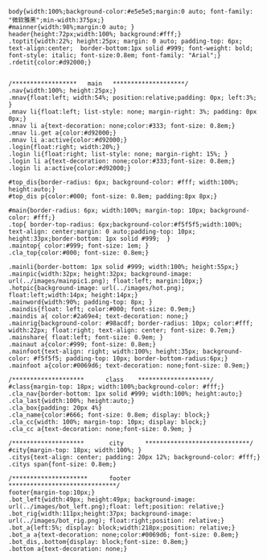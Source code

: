 	
	body{width:100%;background-color:#e5e5e5;margin:0 auto; font-family: "微软雅黑";min-width:375px;}
	#mainner{width:98%;margin:0 auto; }
	header{height:72px;width:100%; background:#fff;}
	.toptit{width:22%; height:25px; margin: 0 auto; padding-top: 6px; text-align:center;  border-bottom:1px solid #999; font-weight: bold;  font-style: italic; font-size:0.8em; font-family: "Arial";}
	.rdetit{color:#d92000;}


	/******************   main   ********************/
	.nav{width:100%; height:25px;}
	.mnav{float:left; width:54%; position:relative;padding: 0px; left:3%; }
	.mnav li{float:left; list-style: none; margin-right: 3%; padding: 0px 0px;}
	.mnav li a{text-decoration: none;color:#333; font-size: 0.8em;}
	.mnav li.get a{color:#d92000;}
	.mnav li a:active{color:#d92000;}
	.login{float:right; width:20%;}
	.login li{float:right; list-style: none; margin-right: 15%; }
	.login li a{text-decoration: none;color:#333;font-size: 0.8em;}
	.login li a:active{color:#d92000;}

	#top_dis{border-radius: 6px; background-color: #fff; width:100%; height:auto;}
	#top_dis p{color:#000; font-size: 0.8em; padding:8px 8px;}

	#main{border-radius: 6px; width:100%; margin-top: 10px; background-color: #fff;}
	.top{ border-top-radius: 6px;background-color:#f5f5f5;width:100%; text-align: center;margin: 0 auto;padding-top: 10px; height:33px;border-bottom: 1px solid #999;  }
	.maintop{ color:#999; font-size: 1em; }
	.cla_top{color:#000; font-size: 0.8em;}

	.mainli{border-bottom: 1px solid #999; width:100%; height:55px;}
	.mainpic{width:32px; height:32px; background-image: url(../images/mainpic1.png); float:left; margin:10px;}
	.hotpic{background-image: url(../images/hot.png); float:left;width:14px; height:14px;}
	.mainword{width:90%; padding-top: 8px; }
	.maindis{float: left; color:#000; font-size: 0.9em;}
	.maindis a{ color:#2a69e4; text-decoration: none;}
	.mainrig{background-color: #98acdf; border-radius: 10px; color:#fff; width:22px; float:right; text-align: center; font-size: 0.7em;}
	.mainshare{ float:left; font-size: 0.9em; }
	.mainaut a{color:#999; font-size: 0.8em;}
	.mainfoot{text-align: right; width:100%; height:35px; background-color: #f5f5f5; padding-top: 10px; border-bottom-radius:6px;}
	.mainfoot a{color:#0069d6; text-decoration: none;font-size: 0.9em;}

	/********************      class    ********************/
	#class{margin-top: 18px; width:100%;background-color: #fff;}
	.cla_nav{border-bottom: 1px solid #999; width:100%; height:auto;}
	.cla_last{width:100%; height:auto;}
	.cla_box{padding: 20px 4%}
	.cla_name{color:#666; font-size: 0.8em; display: block;}
	.cla_cc{width: 100%; margin-top: 10px; display: block;}
	.cla_cc a{text-decoration: none;font-size: 0.9em; }

	/********************       city      *****************************/
	#city{margin-top: 18px; width:100%; }
	.citys{text-align: center; padding: 20px 12%; background-color: #fff;}
	.citys span{font-size: 0.8em;}

	/*********************      footer      ******************************/
	footer{margin-top:10px;}
	.bot_left{width:49px; height:49px; background-image: url(../images/bot_left.png);float: left;position: relative;}
	.bot_rig{width:111px;height:37px; background-image: url(../images/bot_rig.png); float:right;position: relative;}
	.bot_a{left:5%; display: block;width:218px;position: relative;}
	.bot_a a{text-decoration: none;color:#0069d6; font-size: 0.8em;}
	.bot_dis,.bottom{display: block;font-size: 0.8em;}
	.bottom a{text-decoration: none;}
